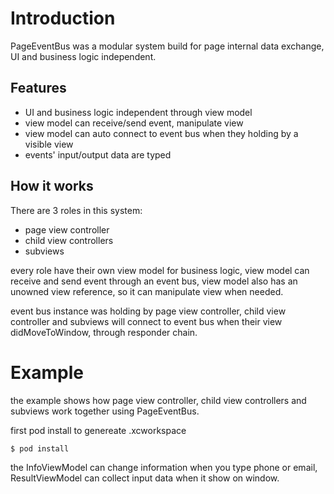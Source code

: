 

# Introduction

PageEventBus was a modular system build for page internal data exchange, UI and business logic independent.

## Features

- UI and business logic independent through view model
- view model can receive/send event, manipulate view
- view model can auto connect to event bus when they holding by a visible view
- events' input/output data are typed

## How it works

There are 3 roles in this system:

- page view controller
- child view controllers
- subviews

every role have their own view model for business logic, view model can receive and send event through an event bus, view model also has an unowned view reference, so it can manipulate view when needed.

event bus instance was holding by page view controller, child view controller and subviews will connect to event bus when their view didMoveToWindow, through responder chain.


# Example

the example shows how page view controller, child view controllers and subviews work together using PageEventBus.

first pod install to genereate .xcworkspace

```bash
$ pod install
```

the InfoViewModel can change information when you type phone or email, ResultViewModel can collect input data when it show on window.
